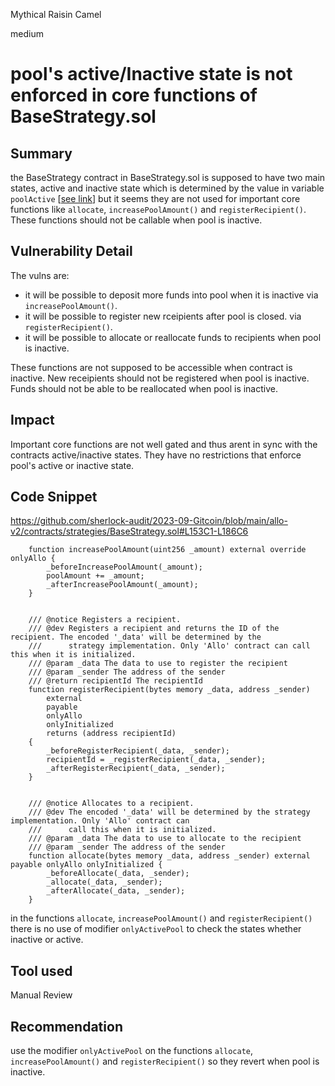 Mythical Raisin Camel

medium

# pool's active/Inactive state is not enforced in core functions of BaseStrategy.sol
## Summary
the BaseStrategy contract in BaseStrategy.sol is supposed to have two main states, active and inactive state which is determined by the value in variable `poolActive` [[see link](https://github.com/sherlock-audit/2023-09-Gitcoin/blob/main/allo-v2/contracts/strategies/BaseStrategy.sol#L37)] but it seems they are not used for important core functions like `allocate`, `increasePoolAmount()` and `registerRecipient()`. These functions should not be callable when pool is inactive. 

## Vulnerability Detail
The vulns are: 
- it will be possible to deposit more funds into pool when it is inactive via `increasePoolAmount()`. 
- it will be possible to register new rceipients after pool is closed. via `registerRecipient()`.
- it will be possible to allocate or reallocate funds to recipients when pool is inactive. 

These functions are not supposed to be accessible when contract is inactive. New receipients should not be registered when pool is inactive. Funds should not be able to be reallocated when pool is inactive. 

## Impact
Important core functions are not well gated and thus arent in sync with the contracts active/inactive states. They have no restrictions that enforce pool's active or inactive state.

## Code Snippet
https://github.com/sherlock-audit/2023-09-Gitcoin/blob/main/allo-v2/contracts/strategies/BaseStrategy.sol#L153C1-L186C6
```solidity
    function increasePoolAmount(uint256 _amount) external override onlyAllo {
        _beforeIncreasePoolAmount(_amount);
        poolAmount += _amount;
        _afterIncreasePoolAmount(_amount);
    }


    /// @notice Registers a recipient.
    /// @dev Registers a recipient and returns the ID of the recipient. The encoded '_data' will be determined by the
    ///      strategy implementation. Only 'Allo' contract can call this when it is initialized.
    /// @param _data The data to use to register the recipient
    /// @param _sender The address of the sender
    /// @return recipientId The recipientId
    function registerRecipient(bytes memory _data, address _sender)
        external
        payable
        onlyAllo
        onlyInitialized
        returns (address recipientId)
    {
        _beforeRegisterRecipient(_data, _sender);
        recipientId = _registerRecipient(_data, _sender);
        _afterRegisterRecipient(_data, _sender);
    }


    /// @notice Allocates to a recipient.
    /// @dev The encoded '_data' will be determined by the strategy implementation. Only 'Allo' contract can
    ///      call this when it is initialized.
    /// @param _data The data to use to allocate to the recipient
    /// @param _sender The address of the sender
    function allocate(bytes memory _data, address _sender) external payable onlyAllo onlyInitialized {
        _beforeAllocate(_data, _sender);
        _allocate(_data, _sender);
        _afterAllocate(_data, _sender);
    }
```
in the functions `allocate`, `increasePoolAmount()` and `registerRecipient()` there is no use of modifier `onlyActivePool` to check the states whether inactive or active. 
## Tool used

Manual Review

## Recommendation
use the modifier `onlyActivePool` on the functions `allocate`, `increasePoolAmount()` and `registerRecipient()` so they revert when pool is inactive. 

